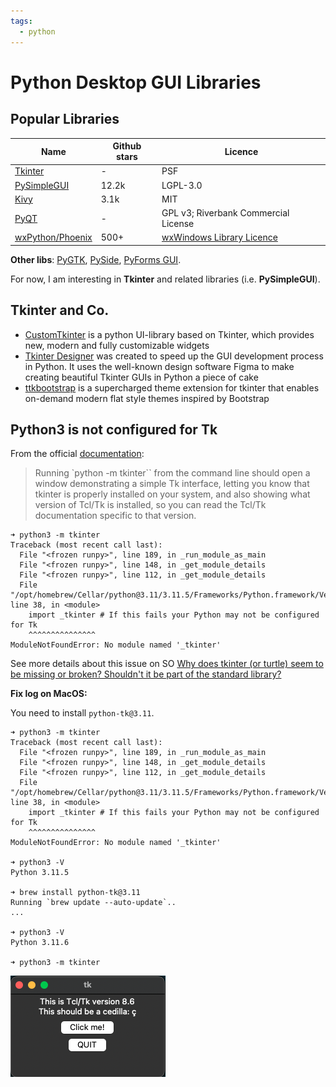```yaml
---
tags:
  - python
---
```


# Python Desktop GUI Libraries

## Popular Libraries

| Name | Github stars  | Licence |
|------|---------------|---------|
| [Tkinter](https://docs.python.org/3/library/tkinter.html) | - | PSF |
| [PySimpleGUI](https://github.com/PySimpleGUI/PySimpleGUI) | 12.2k |  LGPL-3.0 | 
| [Kivy](https://github.com/kivy/kivy) | 3.1k | MIT | 
| [PyQT](https://www.riverbankcomputing.com/software/pyqt/) | - | GPL v3; Riverbank Commercial License | 
| [wxPython/Phoenix](https://github.com/wxWidgets/Phoenix) | 500+| [wxWindows Library Licence](https://wxpython.org/pages/license/)|

**Other libs**: [PyGTK](http://www.pygtk.org), [PySide](https://doc.qt.io/qtforpython-6),  [PyForms GUI](https://github.com/UmSenhorQualquer/pyforms-gui).

For now, I am interesting in **Tkinter** and related libraries (i.e. **PySimpleGUI**).

## Tkinter and Co.

- [CustomTkinter](https://github.com/TomSchimansky/CustomTkinter) is a python UI-library based on Tkinter, which provides new, modern and fully customizable widgets
- [Tkinter Designer](https://github.com/ParthJadhav/Tkinter-Designer) was created to speed up the GUI development process in Python. It uses the well-known design software Figma to make creating beautiful Tkinter GUIs in Python a piece of cake
- [ttkbootstrap](https://github.com/israel-dryer/ttkbootstrap) is a supercharged theme extension for tkinter that enables on-demand modern flat style themes inspired by Bootstrap

## Python3 is not configured for Tk

From the official [documentation](https://docs.python.org/3/library/tkinter.html):

> Running `python -m tkinter`` from the command line should open a window demonstrating a simple Tk interface, letting you know that tkinter is properly installed on your system, and also showing what version of Tcl/Tk is installed, so you can read the Tcl/Tk documentation specific to that version.

```shell
➜ python3 -m tkinter
Traceback (most recent call last):
  File "<frozen runpy>", line 189, in _run_module_as_main
  File "<frozen runpy>", line 148, in _get_module_details
  File "<frozen runpy>", line 112, in _get_module_details
  File "/opt/homebrew/Cellar/python@3.11/3.11.5/Frameworks/Python.framework/Versions/3.11/lib/python3.11/tkinter/__init__.py", line 38, in <module>
    import _tkinter # If this fails your Python may not be configured for Tk
    ^^^^^^^^^^^^^^^
ModuleNotFoundError: No module named '_tkinter'
```

See more details about this issue on SO [Why does tkinter (or turtle) seem to be missing or broken? Shouldn't it be part of the standard library?](https://stackoverflow.com/questions/76105218/why-does-tkinter-or-turtle-seem-to-be-missing-or-broken-shouldnt-it-be-part)

**Fix log on MacOS:**

You need to install `python-tk@3.11`.

```shell
➜ python3 -m tkinter
Traceback (most recent call last):
  File "<frozen runpy>", line 189, in _run_module_as_main
  File "<frozen runpy>", line 148, in _get_module_details
  File "<frozen runpy>", line 112, in _get_module_details
  File "/opt/homebrew/Cellar/python@3.11/3.11.5/Frameworks/Python.framework/Versions/3.11/lib/python3.11/tkinter/__init__.py", line 38, in <module>
    import _tkinter # If this fails your Python may not be configured for Tk
    ^^^^^^^^^^^^^^^
ModuleNotFoundError: No module named '_tkinter'

➜ python3 -V
Python 3.11.5

➜ brew install python-tk@3.11
Running `brew update --auto-update`..
...

➜ python3 -V
Python 3.11.6

➜ python3 -m tkinter
```

![tkinter demo](gui-libs/img1.png)
